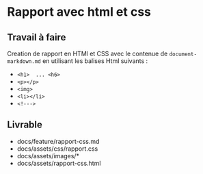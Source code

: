 # Rapport avec html et css

## Travail à faire

Creation de rapport en HTMl et CSS avec le contenue de ``document-markdown.md`` en utilisant les balises Html suivants :

- ```<h1>  ... <h6>```
- ```<p></p>``` 
- ```<img> ```
- ```<li></li> ```
- ```<!--->```

## Livrable

- docs/feature/rapport-css.md  
- docs/assets/css/rapport.css
- docs/assets/images/*
- docs/assets/rapport-css.html